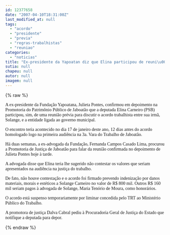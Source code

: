```yaml
---
id: 12377658
date: "2007-04-10T18:31:00Z"
last_modified_at: null
tags:
  - "acordo"
  - "presidente"
  - "previa"
  - "regras-trabalhistas"
  - "reuniao"
categories:
  - "noticias"
title: "Ex-presidente da Yapoatan diz que Elina participou de reuni\u00e3o pr\u00e9via sobre acordo trabalhista suspeito"
sutia: null
chapeu: null
autor: null
imagem: null
---
```

{% raw %}
<p><P><FONT face=Verdana>A ex-presidente da Fundação Yapoatana, Julieta </FONT><FONT face=Verdana>Pontes, confirmou em depoimento na Promotoria do </FONT><FONT face=Verdana>Patrimônio Público de Jaboatão que a deputada </FONT><FONT face=Verdana>Elina Carneiro (PSB) participou, sim, de uma </FONT><FONT face=Verdana>reunião prévia para discutir o acordo trabalhista </FONT><FONT face=Verdana>entre sua irmã, Solange, e a entidade ligada ao </FONT><FONT face=Verdana>governo municipal.</FONT></P></p>
<p><P><FONT face=Verdana>O encontro teria acontecido no dia 17 de janeiro </FONT><FONT face=Verdana>deste ano, 12 dias antes do acordo homologado logo </FONT><FONT face=Verdana>na primeira audiência na 3a. Vara do Trabalho de J</FONT><FONT face=Verdana>aboatão.</FONT></P></p>
<p><P><FONT face=Verdana>Há duas semanas, a ex-advogada da Fundação, </FONT><FONT face=Verdana>Fernanda Campos Casado Lima, procurou a Promotoria </FONT><FONT face=Verdana>de Justiça de Jaboatão para falar da reunião </FONT><FONT face=Verdana>confirmada no depoimento de Julieta </FONT><FONT face=Verdana>Pontes hoje à tarde.</FONT></P></p>
<p><P><FONT face=Verdana>A advogada disse que Elina teria lhe sugerido não </FONT><FONT face=Verdana>contestar os valores que seriam apresentados na </FONT><FONT face=Verdana>audiência na justiça do trabalho.</FONT></P></p>
<p><P><FONT face=Verdana>De fato, não houve contestação e o acordo foi </FONT><FONT face=Verdana>firmado prevendo indenização por danos materiais, </FONT><FONT face=Verdana>morais e estéticos a Solange Carneiro no valor de </FONT><FONT face=Verdana>R$ 800 mil. Outros R$ 160 mil seriam pagos à </FONT><FONT face=Verdana>advogada de Solange, Maria Tenório de Moura, como </FONT><FONT face=Verdana>honorários.</FONT></P></p>
<p><P><FONT face=Verdana>O acordo está suspenso temporariamente por liminar concedida pelo TRT ao Ministério Público do Trabalho.</FONT></P></p>
<p><P><FONT face=Verdana>A promotora de justiça Dalva Cabral pediu à P</FONT><FONT face=Verdana>rocuradoria Geral de Justiça do Estado que </FONT><FONT face=Verdana>notifique a deputada para depor.</FONT></P> </p>
{% endraw %}